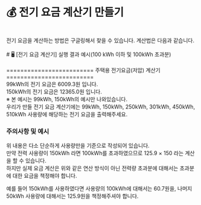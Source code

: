 # 💰 전기 요금 계산기 만들기<br>
<br>
전기 요금을 계산하는 방법은 구글링해서 찾을 수 있습니다. 계산법은 다음과 같습니다.<br>
<br>
# 🖥  [전기 요금 계산기] 실행 결과 예시(100 kWh 이하 및 100kWh 초과분)<br>
<br>
=========================
 주택용 전기요금(저압) 계산기 
=========================

<br>
99kWh의 전기 요금은 6009.3원 입니다.<br>
150kWh의 전기 요금은 12365.0원 입니다.<br>
※ 본 예시는 99kWh, 150kWh의 예시만 나와있습니다.<br>
우리가 만들 전기 요금 계산기에는 99kWh, 150kWh, 250kWh, 301kWh, 450kWh, 510kWh 사용량에 해당하는 전기 요금을 출력해주세요.<br>

### 주의사항 및 예시
위 내용은 다소 단순하게 사용량만을 기준으로 작성되어 있습니다.<br>
만약 전력 사용량이 150kWh 라면 100kWh를 초과하였으므로 125.9 × 150 라는 계산을 할 수 있습니다.<br>
하지만 실제 요금 계산은 위와 같은 연산 방식이 아닌 전력량 초과분에 대해서는 초과분에 대한 요금을 책정해야 합니다.<br>

예를 들어 150kWh를 사용하였다면 사용량의 100kWh에 대해서는 60.7원을, 나머지 50kWh 사용량에 대해서는 125.9원을 책정해주셔야 합니다.<br>